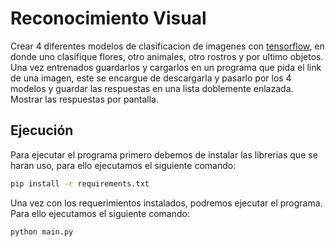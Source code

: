 # Reconocimiento Visual

Crear 4 diferentes modelos de clasificacion de imagenes con [tensorflow](https://www.tensorflow.org/), en donde uno clasifique flores, otro animales, otro rostros y por ultimo objetos. Una vez entrenados guardarlos y cargarlos en un programa que pida el link de una imagen, este se encargue de descargarla y pasarlo por los 4 modelos y guardar las respuestas en una lista doblemente enlazada. Mostrar las respuestas por pantalla.

## Ejecución

Para ejecutar el programa primero debemos de instalar las librerias que se haran uso, para ello ejecutamos el siguiente comando:

```sh
pip install -r requirements.txt
```

Una vez con los requerimientos instalados, podremos ejecutar el programa. Para ello ejecutamos el siguiente comando:

```sh
python main.py
```
